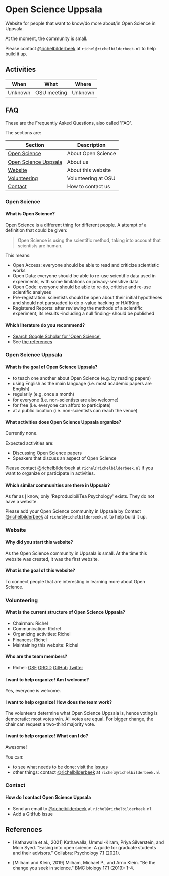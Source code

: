 # Open Science Uppsala

Website for people that want to know/do more about/in Open Science in Uppsala.

At the moment, the community is small. 

Please contact [@richelbilderbeek](https://github.com/richelbilderbeek)
at `richel@richelbilderbeek.nl` to help build it up.

## Activities

When   |What       |Where
-------|-----------|------------
Unknown|OSU meeting|Unknown

## FAQ

These are the Frequently Asked Questions, also called 'FAQ'.

The sections are:

Section                                      |Description
---------------------------------------------|-------------------
[Open Science](#open-science)                |About Open Science
[Open Science Uppsala](#open-science-uppsala)|About us
[Website](#website)                          |About this website
[Volunteering](#volunteering)                |Volunteering at OSU
[Contact](#contact)                          |How to contact us

### Open Science

#### What is Open Science?

Open Science is a different thing for different people. A attempt of a definition that could be given: 

> Open Science is using the scientific method, 
> taking into account that scientists are human.

This means:

 * Open Access: everyone should be able to read and criticize scientistic works
 * Open Data: everyone should be able to re-use scientific data used in
   experiments, with some limitations on privacy-sensitive data
 * Open Code: everyone should be able to re-do, criticise and re-use scientific analyses
 * Pre-registration: scientists should be open about their initial hypotheses
   and should not pursuaded to do p-value hacking or HARKing
 * Registered Reports: after reviewing the methods of a scientific experiment,
   its results -including a null finding- should be published

#### Which literature do you recommend?

 * [Search Google Scholar for 'Open Science'](https://scholar.google.com/scholar?hl=sv&as_sdt=0%2C5&q=open+science&btnG=)
 * See [the references](#references)

### Open Science Uppsala

#### What is the goal of Open Science Uppsala?

 * to teach one another about Open Science (e.g. by reading papers)
 * using English as the main language (i.e. most academic papers are English)
 * regularily (e.g. once a month)
 * for everyone (i.e. non-scientists are also welcome)
 * for free (i.e. everyone can afford to participate)
 * at a public location (i.e. non-scientists can reach the venue)

#### What activities does Open Science Uppsala organize?

Currently none. 

Expected activities are:

 * Discussing Open Science papers
 * Speakers that discuss an aspect of Open Science

Please contact [@richelbilderbeek](https://github.com/richelbilderbeek)
at `richel@richelbilderbeek.nl` 
if you want to organize or participate in activities.

#### Which similar communities are there in Uppsala?

As far as [I](https://github.com/richelbilderbeek) know,
only 'ReproducibiliTea Psychology' exists.
They do not have a website.

Please add your Open Science community in Uppsala by 
Contact [@richelbilderbeek](https://github.com/richelbilderbeek)
at `richel@richelbilderbeek.nl` 
to help build it up.

### Website

#### Why did you start this website?

As the Open Science community in Uppsala is small.
At the time this website was created, it was the first website.

#### What is the goal of this website?

To connect people that are interesting in learning more about Open Science.

### Volunteering

#### What is the current structure of Open Science Uppsala?

 * Chairman: Richel
 * Communication: Richel
 * Organizing activities: Richel
 * Finances: Richel
 * Maintaining this website: Richel

#### Who are the team members?

 * Richel: [OSF](https://osf.io/5dtem/) [ORCID](https://orcid.org/0000-0003-1107-7049) [GitHub](https://github.com/richelbilderbeek) [Twitter](https://twitter.com/rjcbilderbeek)

#### I want to help organize! Am I welcome?

Yes, everyone is welcome.

#### I want to help organize! How does the team work?

The volunteers determine what Open Science Uppsala is,
hence voting is democratic:
most votes win.
All votes are equal.
For bigger change, the chair can request a two-third majority vote.

#### I want to help organize! What can I do?

Awesome!

You can:

 * to see what needs to be done: 
   visit the [Issues](https://github.com/richelbilderbeek/open_science_uppsala/issues) 
 * other things: contact [@richelbilderbeek](https://github.com/richelbilderbeek)
   at `richel@richelbilderbeek.nl` 


### Contact

#### How do I contact Open Science Uppsala

 * Send an email to [@richelbilderbeek](https://github.com/richelbilderbeek) at `richel@richelbilderbeek.nl`
 * Add a GitHub Issue

## References

 * [Kathawalla et al., 2021] Kathawalla, Ummul-Kiram, Priya Silverstein, and Moin Syed. "Easing into open science: A guide for graduate students and their advisors." Collabra: Psychology 7.1 (2021).

 * [Milham and Klein, 2019] Milham, Michael P., and Arno Klein. "Be the change you seek in science." BMC biology 17.1 (2019): 1-4.
